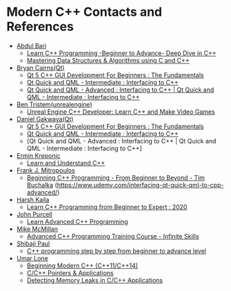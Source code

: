 # Modern C++ Contacts and References

- [Abdul Bari](https://www.linkedin.com/in/abdul-bari-mohammed-5a328717/) 
  + [Learn C++ Programming -Beginner to Advance- Deep Dive in C++](https://www.udemy.com/course/cpp-deep-dive/) 
  + [Mastering Data Structures & Algorithms using C and C++](https://www.udemy.com/course/datastructurescncpp/)
- [Bryan Cairns(Qt)](https://www.linkedin.com/in/voidrealms/)
  + [Qt 5 C++ GUI Development For Beginners : The Fundamentals](https://www.udemy.com/qt-c-gui-tutorial-for-complete-beginners/)
  + [Qt Quick and QML - Intermediate : Interfacing to C++](https://www.udemy.com/interfacing-qt-quick-qml-to-cpp-intermediate/)
  + [Qt Quick and QML - Advanced : Interfacing to C++ | Qt Quick and QML - Intermediate : Interfacing to C++](https://www.udemy.com/interfacing-qt-quick-qml-to-cpp-advanced/)
- [Ben Tristem(unrealengine)](https://www.linkedin.com/in/bentristem/)
  + [Unreal Engine C++ Developer: Learn C++ and Make Video Games](https://www.udemy.com/course/unrealcourse/)
- [Daniel Gakwaya(Qt)](https://www.linkedin.com/in/daniel-gakwaya-2a570092/)
  + [Qt 5 C++ GUI Development For Beginners : The Fundamentals](https://www.udemy.com/qt-c-gui-tutorial-for-complete-beginners/)
  + [Qt Quick and QML - Intermediate : Interfacing to C++](https://www.udemy.com/interfacing-qt-quick-qml-to-cpp-intermediate/)
  + [Qt Quick and QML - Advanced : Interfacing to C++ | Qt Quick and QML - Intermediate : Interfacing to C++]
- [Ermin Kreponic](https://www.linkedin.com/in/ermin-kreponic-0a420715b/)
  + [Learn and Understand C++](https://www.udemy.com/course/learn-c-plus-plus-from-beginner-to-advanced/)
- [Frank J. Mitropoulos](https://www.linkedin.com/in/frank-j-mitropoulos/)
  + [Beginning C++ Programming - From Beginner to Beyond - Tim Buchalka](https://www.udemy.com/course/beginning-c-plus-plus-programming/)
(https://www.udemy.com/interfacing-qt-quick-qml-to-cpp-advanced/)
- [Harsh Kajla](https://www.linkedin.com/in/harsh-kajla-ba15a2118/)
  + [Learn C++ Programming from Beginner to Expert : 2020](https://www.udemy.com/course/c-for-beginners-concise-and-practical/)
- [John Purcell]()
  + [Learn Advanced C++ Programming](https://www.udemy.com/course/learn-advanced-c-programming/)
- [Mike McMillan]()
  + [Advanced C++ Programming Training Course - Infinite Skills](https://www.udemy.com/course/advanced-c-programming/)
- [Shibaji Paul](https://www.linkedin.com/in/shibaji-paul-202b6841/)
  + [C++ programming step by step from beginner to advance level](https://www.udemy.com/course/cplusplus-programming-step-by-step/)
- [Umar Lone](https://www.linkedin.com/in/umarlone/)
  + [Beginning Modern C++ (C++11/C++14)](https://www.udemy.com/course/beg-modern-cpp/)
  + [C/C++ Pointers & Applications](https://www.udemy.com/course/cpp-pointers/)
  + [Detecting Memory Leaks in C/C++ Applications](https://www.udemy.com/course/cpp_leaks/)  




